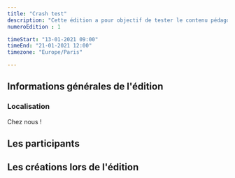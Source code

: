 ```yaml
---
title: "Crash test"
description: "Cette édition a pour objectif de tester le contenu pédagogique sur un public ciblé"
numeroEdition : 1

timeStart: "13-01-2021 09:00"
timeEnd: "21-01-2021 12:00"
timezone: "Europe/Paris"

---
```

## Informations générales de l'édition

### Localisation

Chez nous !

## Les participants

## Les créations lors de l'édition
